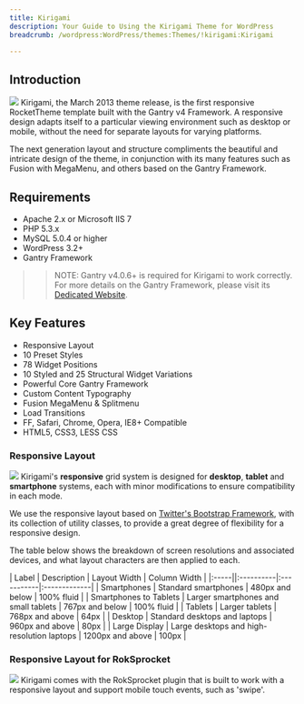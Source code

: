 ```yaml
---
title: Kirigami
description: Your Guide to Using the Kirigami Theme for WordPress
breadcrumb: /wordpress:WordPress/themes:Themes/!kirigami:Kirigami

---
```


Introduction
-----
![][kirigami]
Kirigami, the March 2013 theme release, is the first responsive RocketTheme template built with the Gantry v4 Framework. A responsive design adapts itself to a particular viewing environment such as desktop or mobile, without the need for separate layouts for varying platforms.

The next generation layout and structure compliments the beautiful and intricate design of the theme, in conjunction with its many features such as Fusion with MegaMenu, and others based on the Gantry Framework.

Requirements
-----
* Apache 2.x or Microsoft IIS 7
* PHP 5.3.x
* MySQL 5.0.4 or higher
* WordPress 3.2+
* Gantry Framework

>> NOTE: Gantry v4.0.6+ is required for Kirigami to work correctly. For more details on the Gantry Framework, please visit its [Dedicated Website][gantry].

Key Features
-----
* Responsive Layout
* 10 Preset Styles
* 78 Widget Positions
* 10 Styled and 25 Structural Widget Variations
* Powerful Core Gantry Framework
* Custom Content Typography
* Fusion MegaMenu & Splitmenu
* Load Transitions
* FF, Safari, Chrome, Opera, IE8+ Compatible
* HTML5, CSS3, LESS CSS

### Responsive Layout
![][responsive]
Kirigami's **responsive** grid system is designed for **desktop**, **tablet** and **smartphone** systems, each with minor modifications to ensure compatibility in each mode.

We use the responsive layout based on [Twitter's Bootstrap Framework][bootstrap], with its collection of utility classes, to provide a great degree of flexibility for a responsive design.

The table below shows the breakdown of screen resolutions and associated devices, and what layout characters are then applied to each.

| Label | Description | Layout Width | Column Width |
|:-----||:----------|:-----------|:-------------|
| Smartphones | Standard smartphones | 480px and below | 100% fluid |
| Smartphones to Tablets | Larger smartphones and small tablets | 767px and below | 100% fluid |
| Tablets | Larger tablets | 768px and above | 64px |
| Desktop | Standard desktops and laptops | 960px and above | 80px |
| Large Display | Large desktops and high-resolution laptops | 1200px and above | 100px |

### Responsive Layout for RokSprocket
![][sprocket]
Kirigami comes with the RokSprocket plugin that is built to work with a responsive layout and support mobile touch events, such as 'swipe'.

[gantry]: http://www.gantry-framework.org/
[gantry_install]: ../../start/gantry.md
[kirigami]: assets/wp_kirigami.jpg
[responsive]: assets/responsive.jpg
[sprocket]: assets/roksprocket.jpg
[gantry4]: assets/gantry4.jpg
[bootstrap]: http://twitter.github.com/bootstrap/
